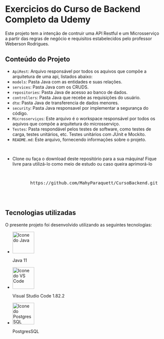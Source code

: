 <body>
    <h1>Exercicios do Curso de Backend Completo da Udemy</h1>
    <p>Este projeto tem a intenção de contruir uma API Restful e um Microsserviço a partir das regras de negócio e requisitos estabelecidos pelo professor Weberson Rodrigues.<p>
    <h2>Conteúdo do Projeto</h2>
    <ul>
        <li><code>ApiRest</code>: Arquivo responsável por todos os aquivos que compõe a arquitetura de uma api, listados abaixo:</li>
        <li><code>models</code>: Pasta Java com as entidades e suas relações.</li>
        <li><code>services</code>: Pasta Java com os CRUDS.</li>
        <li><code>repositories</code>: Pasta Java de acesso ao banco de dados.</li>
        <li><code>controllers</code>: Pasta Java que recebe as requisições do usuário.</li>
        <li><code>dto</code>: Pasta Java de transferencia de dados menores.</li>
        <li><code>security</code>: Pasta Java responsavel por implementar a segurança do código.</li>
        <li><code>Microsserviços</code>: Este arquivo é o workspace responsável por todos os aquivos que compõe a arquitetura do microsserviço.</li>
        <li><code>Testes</code>: Pasta respondável pelos testes de software, como testes de carga, testes unitários, etc. Testes unitários com JUnit e Mockito.</li>
        <li><code>README.md</code>: Este arquivo, fornecendo informações sobre o projeto.</li>
    </ul>
  </br>
      <ul>
        <li>Clone ou faça o download deste repositório para a sua máquina! Fique livre para utilizá-lo como meio de estudo ou caso queira aprimorá-lo</li>
         </br>
        <pre><code>
        </code>https://github.com/MahyParaquett/CursoBackend.git</code>
        </pre>
    </ul>
      
  </br>
      <h2>Tecnologias utilizadas</h2>
    <p>O presente projeto foi desenvolvido utilizando as seguintes tecnologias:</p>
    <ul>
         <li><img src="https://cdn-icons-png.flaticon.com/512/226/226777.png" alt="Icone do Java" width="70" height="70">
        <p>Java 11</p>
    </li>
    <li><img src="https://img.icons8.com/?size=96&id=ezj3zaVtImPg&format=png" alt="Icone do VS Code" width="70" height="70">
        <p>Visual Studio Code 1.82.2</p>
    </li>  
      <li><img src="https://img.icons8.com/?size=96&id=38561&format=png" alt="Icone do PostgresSQL" width="70" height="70">
        <p>PostgresSQL</p>
    </li> 
      
</ul>
</body>
</html>
